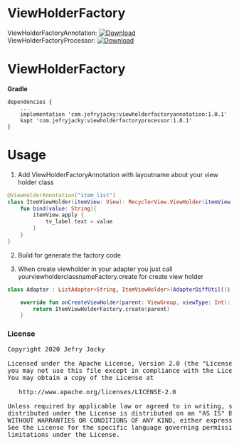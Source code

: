 # ViewHolderFactory

ViewHolderFactoryAnnotation: [ ![Download](https://api.bintray.com/packages/jefryjacky/AndroidLibrary/ViewHolderFactoryAnnotation/images/download.svg) ](https://bintray.com/jefryjacky/AndroidLibrary/ViewHolderFactoryAnnotation/_latestVersion)    
ViewHolderFactoryProcessor: [ ![Download](https://api.bintray.com/packages/jefryjacky/AndroidLibrary/ViewHolderFactoryProcessor/images/download.svg) ](https://bintray.com/jefryjacky/AndroidLibrary/ViewHolderFactoryProcessor/_latestVersion)   

# ViewHolderFactory

**Gradle**
```  
dependencies {  
    ...  
    implementation 'com.jefryjacky:viewholderfactoryannotation:1.0.1'
    kapt 'com.jefryjacky:viewholderfactoryprocessor:1.0.1'
}  
```  

# Usage
1. Add ViewHolderFactoryAnnotation with layoutname about your view holder class
```kotlin
@ViewHolderAnnotation("item_list")
class ItemViewHolder(itemView: View): RecyclerView.ViewHolder(itemView) {
    fun bind(value: String){
        itemView.apply {
            tv_label.text = value
        }
    }
}
``` 

2. Build for generate the factory code

3. When create viewholder in your adapter you just call yourviewholderclassnameFactory.create for create view holder
```kotlin
class Adapter : ListAdapter<String, ItemViewHolder>(AdapterDiffUtil()) {

    override fun onCreateViewHolder(parent: ViewGroup, viewType: Int): ItemViewHolder {
        return ItemViewHolderFactory.create(parent)
    }

``` 

### License
<pre>
Copyright 2020 Jefry Jacky

Licensed under the Apache License, Version 2.0 (the "License");
you may not use this file except in compliance with the License.
You may obtain a copy of the License at

   http://www.apache.org/licenses/LICENSE-2.0

Unless required by applicable law or agreed to in writing, software
distributed under the License is distributed on an "AS IS" BASIS,
WITHOUT WARRANTIES OR CONDITIONS OF ANY KIND, either express or implied.
See the License for the specific language governing permissions and
limitations under the License.
</pre>
